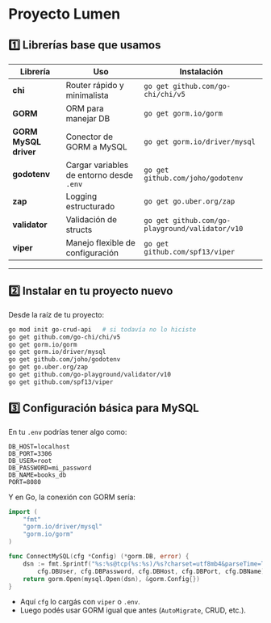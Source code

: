 # Proyecto Lumen

## 1️⃣ Librerías base que usamos

| Librería              | Uso                                      | Instalación                                     |
| --------------------- | ---------------------------------------- | ----------------------------------------------- |
| **chi**               | Router rápido y minimalista              | `go get github.com/go-chi/chi/v5`               |
| **GORM**              | ORM para manejar DB                      | `go get gorm.io/gorm`                           |
| **GORM MySQL driver** | Conector de GORM a MySQL                 | `go get gorm.io/driver/mysql`                   |
| **godotenv**          | Cargar variables de entorno desde `.env` | `go get github.com/joho/godotenv`               |
| **zap**               | Logging estructurado                     | `go get go.uber.org/zap`                        |
| **validator**         | Validación de structs                    | `go get github.com/go-playground/validator/v10` |
| **viper**             | Manejo flexible de configuración         | `go get github.com/spf13/viper`                 |

---

## 2️⃣ Instalar en tu proyecto nuevo

Desde la raíz de tu proyecto:

```bash
go mod init go-crud-api   # si todavía no lo hiciste
go get github.com/go-chi/chi/v5
go get gorm.io/gorm
go get gorm.io/driver/mysql
go get github.com/joho/godotenv
go get go.uber.org/zap
go get github.com/go-playground/validator/v10
go get github.com/spf13/viper
```

## 3️⃣ Configuración básica para MySQL

En tu `.env` podrías tener algo como:

```env
DB_HOST=localhost
DB_PORT=3306
DB_USER=root
DB_PASSWORD=mi_password
DB_NAME=books_db
PORT=8080
```

Y en Go, la conexión con GORM sería:

```go
import (
	"fmt"
	"gorm.io/driver/mysql"
	"gorm.io/gorm"
)

func ConnectMySQL(cfg *Config) (*gorm.DB, error) {
	dsn := fmt.Sprintf("%s:%s@tcp(%s:%s)/%s?charset=utf8mb4&parseTime=True&loc=Local",
		cfg.DBUser, cfg.DBPassword, cfg.DBHost, cfg.DBPort, cfg.DBName)
	return gorm.Open(mysql.Open(dsn), &gorm.Config{})
}
```

* Aquí `cfg` lo cargás con `viper` o `.env`.
* Luego podés usar GORM igual que antes (`AutoMigrate`, CRUD, etc.).
